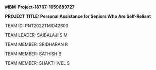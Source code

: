 **#IBM-Project-18767-1659689727**

**PROJECT TITLE: Personal Assistance for Seniors Who Are Self-Reliant**

TEAM ID: PNT2022TMID42603

TEAM LEADER: SAIBALAJI S M

TEAM MEMBER: SRIDHARAN R

TEAM MEMBER: SATHISH B

TEAM MEMBER: SHAKTHIVEL S
